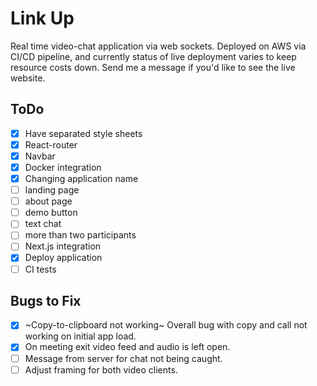 # Link Up

Real time video-chat application via web sockets. Deployed on AWS via CI/CD pipeline, and currently status of live deployment varies to keep resource costs down. Send me a message if you'd like to see the live website.

## ToDo

-   [x] Have separated style sheets
-   [x] React-router
-   [x] Navbar
-   [x] Docker integration
-   [x] Changing application name
-   [ ] landing page
-   [ ] about page
-   [ ] demo button
-   [ ] text chat
-   [ ] more than two participants
-   [ ] Next.js integration
-   [x] Deploy application
-   [ ] CI tests

## Bugs to Fix

-   [x] ~Copy-to-clipboard not working~ Overall bug with copy and call not working on initial app load.
-   [x] On meeting exit video feed and audio is left open.
-   [ ] Message from server for chat not being caught.
-   [ ] Adjust framing for both video clients.
